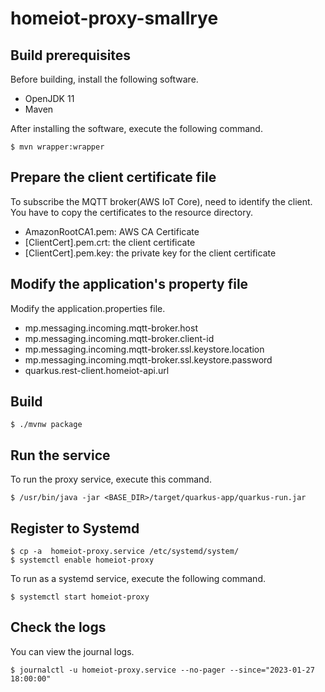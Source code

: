# homeiot-proxy-smallrye

## Build prerequisites

Before building, install the following software.
- OpenJDK 11
- Maven

After installing the software, execute the following command.
```
$ mvn wrapper:wrapper
```

## Prepare the client certificate file

To subscribe the MQTT broker(AWS IoT Core), need to identify the client.
You have to copy the certificates to the resource directory.
- AmazonRootCA1.pem: AWS CA Certificate
- [ClientCert].pem.crt: the client certificate
- [ClientCert].pem.key: the private key for the client certificate

## Modify the application's property file

Modify the application.properties file.
- mp.messaging.incoming.mqtt-broker.host
- mp.messaging.incoming.mqtt-broker.client-id
- mp.messaging.incoming.mqtt-broker.ssl.keystore.location
- mp.messaging.incoming.mqtt-broker.ssl.keystore.password
- quarkus.rest-client.homeiot-api.url

## Build

```
$ ./mvnw package
```

## Run the service

To run the proxy service, execute this command.
```
$ /usr/bin/java -jar <BASE_DIR>/target/quarkus-app/quarkus-run.jar
```

## Register to Systemd

```
$ cp -a  homeiot-proxy.service /etc/systemd/system/
$ systemctl enable homeiot-proxy
```

To run as a systemd service, execute the following command.
```
$ systemctl start homeiot-proxy
```

## Check the logs

You can view the journal logs.
```
$ journalctl -u homeiot-proxy.service --no-pager --since="2023-01-27 18:00:00"
```

